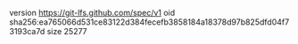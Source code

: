 version https://git-lfs.github.com/spec/v1
oid sha256:ea765066d531ce83122d384fecefb3858184a18378d97b825dfd04f73193ca7d
size 25277
